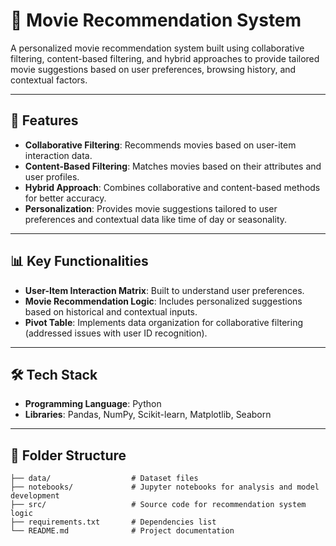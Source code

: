 # 🎥 Movie Recommendation System  

A personalized movie recommendation system built using collaborative filtering, content-based filtering, and hybrid approaches to provide tailored movie suggestions based on user preferences, browsing history, and contextual factors.  

---

## 🚀 Features  
- **Collaborative Filtering**: Recommends movies based on user-item interaction data.  
- **Content-Based Filtering**: Matches movies based on their attributes and user profiles.  
- **Hybrid Approach**: Combines collaborative and content-based methods for better accuracy.  
- **Personalization**: Provides movie suggestions tailored to user preferences and contextual data like time of day or seasonality.  

---

## 📊 Key Functionalities  
- **User-Item Interaction Matrix**: Built to understand user preferences.  
- **Movie Recommendation Logic**: Includes personalized suggestions based on historical and contextual inputs.  
- **Pivot Table**: Implements data organization for collaborative filtering (addressed issues with user ID recognition).  

---

## 🛠️ Tech Stack  
- **Programming Language**: Python  
- **Libraries**: Pandas, NumPy, Scikit-learn, Matplotlib, Seaborn

---

## 📂 Folder Structure  
```plaintext
├── data/                  # Dataset files  
├── notebooks/             # Jupyter notebooks for analysis and model development  
├── src/                   # Source code for recommendation system logic  
├── requirements.txt       # Dependencies list  
└── README.md              # Project documentation  

